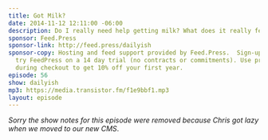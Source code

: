 ```yaml
---
title: Got Milk?
date: 2014-11-12 12:11:00 -06:00
description: Do I really need help getting milk? What does it really feel like?
sponsor: Feed.Press
sponsor-link: http://feed.press/dailyish
sponsor-copy: Hosting and feed support provided by Feed.Press.  Sign-up today and
  try FeedPress on a 14 day trial (no contracts or commitments). Use promo code "dailyish"
  during checkout to get 10% off your first year.
episode: 56
show: dailyish
mp3: https://media.transistor.fm/f1e9bbf1.mp3
layout: episode
---
```


<em>Sorry the show notes for this episode were removed because Chris got lazy when we moved to our new CMS</em>.

